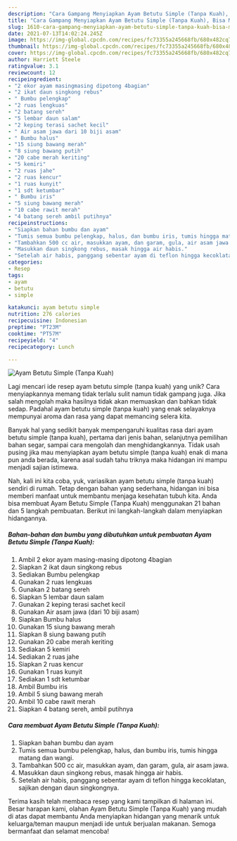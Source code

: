 ```yaml
---
description: "Cara Gampang Menyiapkan Ayam Betutu Simple (Tanpa Kuah), Bisa Manjain Lidah"
title: "Cara Gampang Menyiapkan Ayam Betutu Simple (Tanpa Kuah), Bisa Manjain Lidah"
slug: 1610-cara-gampang-menyiapkan-ayam-betutu-simple-tanpa-kuah-bisa-manjain-lidah
date: 2021-07-13T14:02:24.245Z
image: https://img-global.cpcdn.com/recipes/fc73355a245668fb/680x482cq70/ayam-betutu-simple-tanpa-kuah-foto-resep-utama.jpg
thumbnail: https://img-global.cpcdn.com/recipes/fc73355a245668fb/680x482cq70/ayam-betutu-simple-tanpa-kuah-foto-resep-utama.jpg
cover: https://img-global.cpcdn.com/recipes/fc73355a245668fb/680x482cq70/ayam-betutu-simple-tanpa-kuah-foto-resep-utama.jpg
author: Harriett Steele
ratingvalue: 3.1
reviewcount: 12
recipeingredient:
- "2 ekor ayam masingmasing dipotong 4bagian"
- "2 ikat daun singkong rebus"
- " Bumbu pelengkap"
- "2 ruas lengkuas"
- "2 batang sereh"
- "5 lembar daun salam"
- "2 keping terasi sachet kecil"
- " Air asam jawa dari 10 biji asam"
- " Bumbu halus"
- "15 siung bawang merah"
- "8 siung bawang putih"
- "20 cabe merah keriting"
- "5 kemiri"
- "2 ruas jahe"
- "2 ruas kencur"
- "1 ruas kunyit"
- "1 sdt ketumbar"
- " Bumbu iris"
- "5 siung bawang merah"
- "10 cabe rawit merah"
- "4 batang sereh ambil putihnya"
recipeinstructions:
- "Siapkan bahan bumbu dan ayam"
- "Tumis semua bumbu pelengkap, halus, dan bumbu iris, tumis hingga matang dan wangi."
- "Tambahkan 500 cc air, masukkan ayam, dan garam, gula, air asam jawa."
- "Masukkan daun singkong rebus, masak hingga air habis."
- "Setelah air habis, panggang sebentar ayam di teflon hingga kecoklatan, sajikan dengan daun singkongnya."
categories:
- Resep
tags:
- ayam
- betutu
- simple

katakunci: ayam betutu simple 
nutrition: 276 calories
recipecuisine: Indonesian
preptime: "PT23M"
cooktime: "PT57M"
recipeyield: "4"
recipecategory: Lunch

---
```



![Ayam Betutu Simple (Tanpa Kuah)](https://img-global.cpcdn.com/recipes/fc73355a245668fb/680x482cq70/ayam-betutu-simple-tanpa-kuah-foto-resep-utama.jpg)

Lagi mencari ide resep ayam betutu simple (tanpa kuah) yang unik? Cara menyiapkannya memang tidak terlalu sulit namun tidak gampang juga. Jika salah mengolah maka hasilnya tidak akan memuaskan dan bahkan tidak sedap. Padahal ayam betutu simple (tanpa kuah) yang enak selayaknya mempunyai aroma dan rasa yang dapat memancing selera kita.

Banyak hal yang sedikit banyak mempengaruhi kualitas rasa dari ayam betutu simple (tanpa kuah), pertama dari jenis bahan, selanjutnya pemilihan bahan segar, sampai cara mengolah dan menghidangkannya. Tidak usah pusing jika mau menyiapkan ayam betutu simple (tanpa kuah) enak di mana pun anda berada, karena asal sudah tahu triknya maka hidangan ini mampu menjadi sajian istimewa.




Nah, kali ini kita coba, yuk, variasikan ayam betutu simple (tanpa kuah) sendiri di rumah. Tetap dengan bahan yang sederhana, hidangan ini bisa memberi manfaat untuk membantu menjaga kesehatan tubuh kita. Anda bisa membuat Ayam Betutu Simple (Tanpa Kuah) menggunakan 21 bahan dan 5 langkah pembuatan. Berikut ini langkah-langkah dalam menyiapkan hidangannya.

<!--inarticleads1-->

##### Bahan-bahan dan bumbu yang dibutuhkan untuk pembuatan Ayam Betutu Simple (Tanpa Kuah):

1. Ambil 2 ekor ayam masing-masing dipotong 4bagian
1. Siapkan 2 ikat daun singkong rebus
1. Sediakan  Bumbu pelengkap
1. Gunakan 2 ruas lengkuas
1. Gunakan 2 batang sereh
1. Siapkan 5 lembar daun salam
1. Gunakan 2 keping terasi sachet kecil
1. Gunakan  Air asam jawa (dari 10 biji asam)
1. Siapkan  Bumbu halus
1. Gunakan 15 siung bawang merah
1. Siapkan 8 siung bawang putih
1. Gunakan 20 cabe merah keriting
1. Sediakan 5 kemiri
1. Sediakan 2 ruas jahe
1. Siapkan 2 ruas kencur
1. Gunakan 1 ruas kunyit
1. Sediakan 1 sdt ketumbar
1. Ambil  Bumbu iris
1. Ambil 5 siung bawang merah
1. Ambil 10 cabe rawit merah
1. Siapkan 4 batang sereh, ambil putihnya




<!--inarticleads2-->

##### Cara membuat Ayam Betutu Simple (Tanpa Kuah):

1. Siapkan bahan bumbu dan ayam
1. Tumis semua bumbu pelengkap, halus, dan bumbu iris, tumis hingga matang dan wangi.
1. Tambahkan 500 cc air, masukkan ayam, dan garam, gula, air asam jawa.
1. Masukkan daun singkong rebus, masak hingga air habis.
1. Setelah air habis, panggang sebentar ayam di teflon hingga kecoklatan, sajikan dengan daun singkongnya.




Terima kasih telah membaca resep yang kami tampilkan di halaman ini. Besar harapan kami, olahan Ayam Betutu Simple (Tanpa Kuah) yang mudah di atas dapat membantu Anda menyiapkan hidangan yang menarik untuk keluarga/teman maupun menjadi ide untuk berjualan makanan. Semoga bermanfaat dan selamat mencoba!
